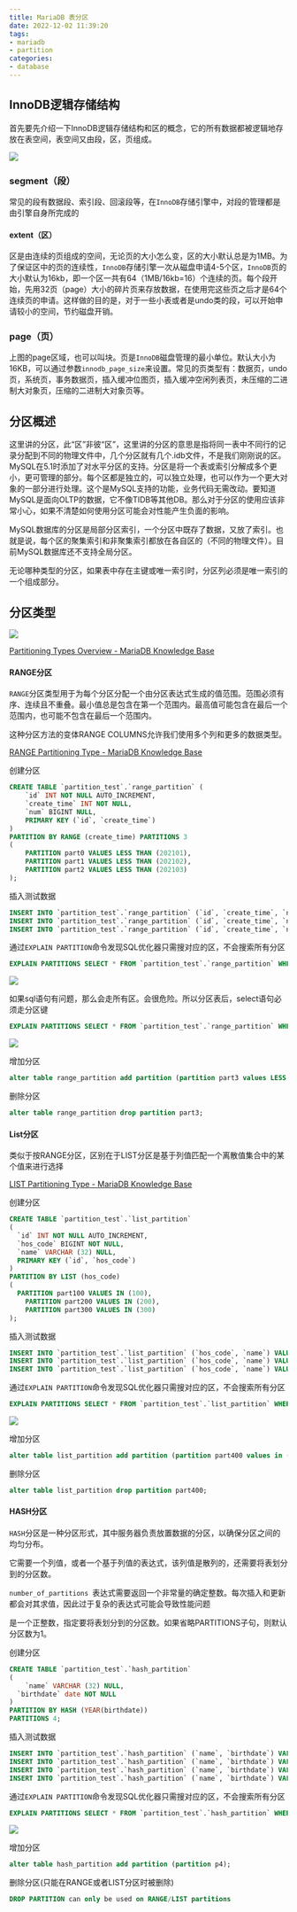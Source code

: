 ```yaml
---
title: MariaDB 表分区
date: 2022-12-02 11:39:20
tags:
- mariadb
- partition
categories:
- database
---
```


## InnoDB逻辑存储结构

首先要先介绍一下InnoDB逻辑存储结构和区的概念，它的所有数据都被逻辑地存放在表空间，表空间又由段，区，页组成。

![](https://cdn.jsdelivr.net/gh/xbmlz/static/img/202212021202813.png)

### segment（段）

常见的段有数据段、索引段、回滚段等，在`InnoDB`存储引擎中，对段的管理都是由引擎自身所完成的

#### extent（区）

  区是由连续的页组成的空间，无论页的大小怎么变，区的大小默认总是为1MB。为了保证区中的页的连续性，`InnoDB`存储引擎一次从磁盘申请4-5个区，`InnoDB`页的大小默认为16kb，即一个区一共有64（1MB/16kb=16）个连续的页。每个段开始，先用32页（page）大小的碎片页来存放数据，在使用完这些页之后才是64个连续页的申请。这样做的目的是，对于一些小表或者是undo类的段，可以开始申请较小的空间，节约磁盘开销。

### page（页）

  上图的page区域，也可以叫块。页是`InnoDB`磁盘管理的最小单位。默认大小为16KB，可以通过参数`innodb_page_size`来设置。常见的页类型有：数据页，undo页，系统页，事务数据页，插入缓冲位图页，插入缓冲空闲列表页，未压缩的二进制大对象页，压缩的二进制大对象页等。

## 分区概述

  这里讲的分区，此“区”非彼“区”，这里讲的分区的意思是指将同一表中不同行的记录分配到不同的物理文件中，几个分区就有几个.idb文件，不是我们刚刚说的区。MySQL在5.1时添加了对水平分区的支持。分区是将一个表或索引分解成多个更小，更可管理的部分。每个区都是独立的，可以独立处理，也可以作为一个更大对象的一部分进行处理。这个是MySQL支持的功能，业务代码无需改动。要知道MySQL是面向OLTP的数据，它不像TIDB等其他DB。那么对于分区的使用应该非常小心，如果不清楚如何使用分区可能会对性能产生负面的影响。

  MySQL数据库的分区是局部分区索引，一个分区中既存了数据，又放了索引。也就是说，每个区的聚集索引和非聚集索引都放在各自区的（不同的物理文件）。目前MySQL数据库还不支持全局分区。

无论哪种类型的分区，如果表中存在主键或唯一索引时，分区列必须是唯一索引的一个组成部分。

## 分区类型

![](https://cdn.jsdelivr.net/gh/xbmlz/static/img/202212021206548.png)

[Partitioning Types Overview - MariaDB Knowledge Base](https://mariadb.com/kb/en/partitioning-types-overview/)

#### RANGE分区

`RANGE`分区类型用于为每个分区分配一个由分区表达式生成的值范围。范围必须有序、连续且不重叠。最小值总是包含在第一个范围内。最高值可能包含在最后一个范围内，也可能不包含在最后一个范围内。

这种分区方法的变体RANGE COLUMNS允许我们使用多个列和更多的数据类型。

[RANGE Partitioning Type - MariaDB Knowledge Base](https://mariadb.com/kb/en/range-partitioning-type/)

创建分区

```sql
CREATE TABLE `partition_test`.`range_partition` ( 
    `id` INT NOT NULL AUTO_INCREMENT,
    `create_time` INT NOT NULL, 
    `num` BIGINT NULL,
    PRIMARY KEY (`id`, `create_time`)
) 
PARTITION BY RANGE (create_time) PARTITIONS 3 
(
    PARTITION part0 VALUES LESS THAN (202101),
    PARTITION part1 VALUES LESS THAN (202102),
    PARTITION part2 VALUES LESS THAN (202103)
);
```

插入测试数据

```sql
INSERT INTO `partition_test`.`range_partition` (`id`, `create_time`, `num`) VALUES ('1', 202101, 500);
INSERT INTO `partition_test`.`range_partition` (`id`, `create_time`, `num`) VALUES ('2', 202102, 800);
INSERT INTO `partition_test`.`range_partition` (`id`, `create_time`, `num`) VALUES ('3', 202103, 1000);
```

通过`EXPLAIN PARTITION`命令发现SQL优化器只需搜对应的区，不会搜索所有分区

```sql
EXPLAIN PARTITIONS SELECT * FROM `partition_test`.`range_partition` WHERE create_time = 202101

```

![](https://cdn.jsdelivr.net/gh/xbmlz/static/img/202212021208190.png)

如果sql语句有问题，那么会走所有区。会很危险。所以分区表后，select语句必须走分区键

```sql
EXPLAIN PARTITIONS SELECT * FROM `partition_test`.`range_partition` WHERE num > 500

```

![](https://cdn.jsdelivr.net/gh/xbmlz/static/img/202212021208456.png)

增加分区

```sql
alter table range_partition add partition (partition part3 values LESS THAN (202104));
```

删除分区

```sql
alter table range_partition drop partition part3;
```

#### List分区

类似于按RANGE分区，区别在于LIST分区是基于列值匹配一个离散值集合中的某个值来进行选择

[LIST Partitioning Type - MariaDB Knowledge Base](https://mariadb.com/kb/en/list-partitioning-type/)

创建分区

```sql
CREATE TABLE `partition_test`.`list_partition`
( 
  `id` INT NOT NULL AUTO_INCREMENT, 
  `hos_code` BIGINT NOT NULL, 
  `name` VARCHAR (32) NULL, 
  PRIMARY KEY (`id`, `hos_code`) 
) 
PARTITION BY LIST (hos_code) 
(
  PARTITION part100 VALUES IN (100),
    PARTITION part200 VALUES IN (200),
    PARTITION part300 VALUES IN (300)
);
```

插入测试数据

```SQL
INSERT INTO `partition_test`.`list_partition` (`hos_code`, `name`) VALUES (100, "张三");
INSERT INTO `partition_test`.`list_partition` (`hos_code`, `name`) VALUES (200, "李四");
INSERT INTO `partition_test`.`list_partition` (`hos_code`, `name`) VALUES (300, "李四");
```

通过`EXPLAIN PARTITION`命令发现SQL优化器只需搜对应的区，不会搜索所有分区

```SQL
EXPLAIN PARTITIONS SELECT * FROM `partition_test`.`list_partition` WHERE hos_code = 100

```

![](https://cdn.jsdelivr.net/gh/xbmlz/static/img/202212021209483.png)

增加分区

```sql
alter table list_partition add partition (partition part400 values in (400));
```

删除分区

```sql
alter table list_partition drop partition part400;
```

#### HASH分区

`HASH`分区是一种分区形式，其中服务器负责放置数据的分区，以确保分区之间的均匀分布。

它需要一个列值，或者一个基于列值的表达式，该列值是散列的，还需要将表划分到的分区数。

`number_of_partitions `表达式需要返回一个非常量的确定整数。每次插入和更新都会对其求值，因此过于复杂的表达式可能会导致性能问题

是一个正整数，指定要将表划分到的分区数。如果省略PARTITIONS子句，则默认分区数为1。

创建分区

```sql
CREATE TABLE `partition_test`.`hash_partition`
( 
    `name` VARCHAR (32) NULL, 
  `birthdate` date NOT NULL
) 
PARTITION BY HASH (YEAR(birthdate)) 
PARTITIONS 4;
```

插入测试数据

```sql
INSERT INTO `partition_test`.`hash_partition` (`name`, `birthdate`) VALUES ("张三", '2001-01-01');
INSERT INTO `partition_test`.`hash_partition` (`name`, `birthdate`) VALUES ("李四", '2002-02-02');
INSERT INTO `partition_test`.`hash_partition` (`name`, `birthdate`) VALUES ("王五", '2003-03-03');
INSERT INTO `partition_test`.`hash_partition` (`name`, `birthdate`) VALUES ("赵六", '2004-04-04');
```

通过`EXPLAIN PARTITION`命令发现SQL优化器只需搜对应的区，不会搜索所有分区

```sql
EXPLAIN PARTITIONS SELECT * FROM `partition_test`.`hash_partition` WHERE birthdate = '2001-01-01'

```

![](https://cdn.jsdelivr.net/gh/xbmlz/static/img/202212021209124.png)

增加分区

```sql
alter table hash_partition add partition (partition p4);
```

删除分区(只能在RANGE或者LIST分区时被删除)

```sql
DROP PARTITION can only be used on RANGE/LIST partitions
```




